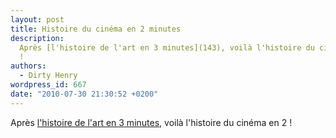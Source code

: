 ```yaml
---
layout: post
title: Histoire du cinéma en 2 minutes
description:
  Après [l'histoire de l'art en 3 minutes](143), voilà l'histoire du cinéma en 2
  !
authors:
  - Dirty Henry
wordpress_id: 667
date: "2010-07-30 21:30:52 +0200"
---
```


Après [l'histoire de l'art en 3 minutes](br143), voilà l'histoire du cinéma en 2
!

<object width="500" height="281"><param name="allowfullscreen" value="true" /><param name="allowscriptaccess" value="always" /><param name="movie" value="http://vimeo.com/moogaloop.swf?clip_id=13334581&server=vimeo.com&show_title=1&show_byline=0&show_portrait=0&color=ff0179&fullscreen=1" /><embed src="http://vimeo.com/moogaloop.swf?clip_id=13334581&server=vimeo.com&show_title=1&show_byline=0&show_portrait=0&color=ff0179&fullscreen=1" type="application/x-shockwave-flash" allowfullscreen="true" allowscriptaccess="always" width="500" height="281"></embed></object>
